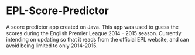 # EPL-Score-Predictor
A score predictor app created on Java. This app was used to guess the scores during the English Premier League 2014 - 2015 season. Currently intending on updating so that it reads from the official EPL website, and can avoid being limited to only 2014-2015.
